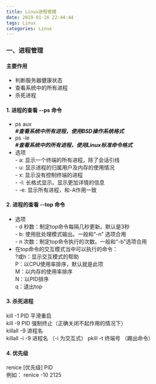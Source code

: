 ```yaml
---
title: Linux进程管理
date: 2019-01-16 22:44:44
tags: Linux
categories: Linux
---
```

### 一、进程管理
#### 主要作用
- 判断服务器健康状态
- 查看系统中的所有进程
- 杀死进程    

#### 1. 进程的查看 --ps 命令  
- ps aux  
***#查看系统中所有进程，使用BSD操作系统格式***  
- ps -le  
***#查看系统中的所有进程，使用Linux标准命令格式***  
- 选项  
  \- a: 显示一个终端的所有进程，除了会话引线  
  \- u: 显示进程的归属用户及内存的使用情况  
  \- x: 显示没有控制终端的进程  
  \- -l: 长格式显示。显示更加详情的信息  
  \- -e: 显示所有进程，和-A作用一致  

#### 2. 进程的查看 --top 命令  
- 选项  
  \- d 秒数：制定top命令每隔几秒更新。默认是3秒  
  \- b: 使用批处理模式输出。一般和“-n” 选项合用  
  \- n 次数：制定top命令执行的次数。一般和“-b”选项合用  
- 在top命令的交互模式当中可以执行的命令：  
  ?或h：显示交互模式的帮助  
  P：以CPU使用率排序，默认就是此项  
  M：以内存的使用率排序  
  N：以PID排序  
  q：退出top

#### 3. 杀死进程  
kill -1 PID 平滑重启  
kill -9 PID 强制终止（正确关闭不起作用的情况下）  
killall -9 进程名  
killall -i -9 进程名 （-i 为交互式）
pkill -t 终端号 （踢出命令）

#### 4. 优先级
renice [优先级] PID  
例如：  renice -10 2125
